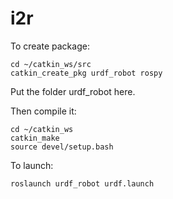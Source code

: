 # i2r
To create package:
```
cd ~/catkin_ws/src
catkin_create_pkg urdf_robot rospy
```

Put the folder urdf_robot here.

Then compile it:
```
cd ~/catkin_ws
catkin_make
source devel/setup.bash
```
To launch: 
```
roslaunch urdf_robot urdf.launch
```
